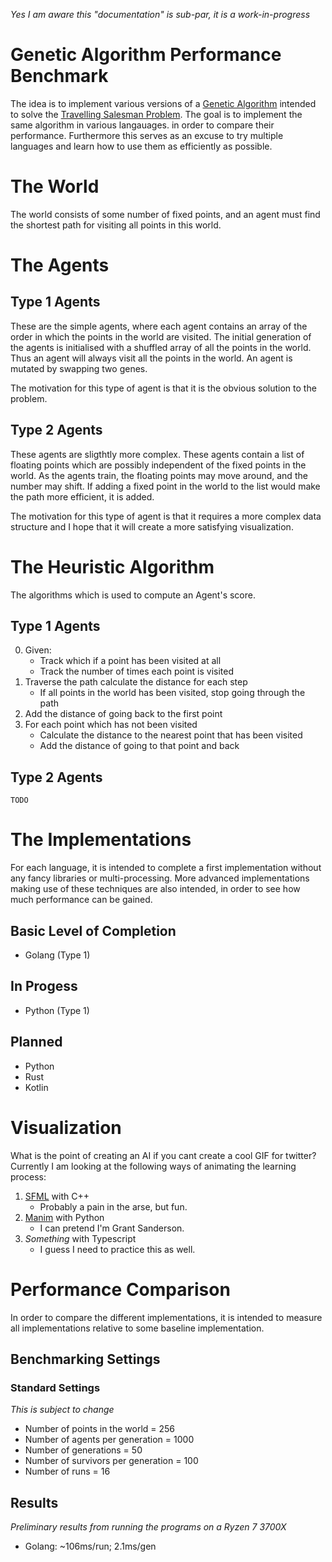 *Yes I am aware this "documentation" is sub-par, it is a work-in-progress*

# Genetic Algorithm Performance Benchmark

The idea is to implement various versions of a [Genetic Algorithm](https://en.wikipedia.org/wiki/Genetic_algorithm) intended to solve the [Travelling Salesman Problem](https://en.wikipedia.org/wiki/Travelling_salesman_problem). The goal is to implement the same algorithm in various langauages. in order to compare their performance. Furthermore this serves as an excuse to try multiple languages and learn how to use them as efficiently as possible.

# The World
The world consists of some number of fixed points, and an agent must find the shortest path for visiting all points in this world.

# The Agents
## Type 1 Agents
These are the simple agents, where each agent contains an array of the order in which the points in the world are visited. The initial generation of the agents is initialised with a shuffled array of all the points in the world. Thus an agent will always visit all the points in the world. An agent is mutated by swapping two genes.

The motivation for this type of agent is that it is the obvious solution to the problem.

## Type 2 Agents
These agents are sligthtly more complex. These agents contain a list of floating points which are possibly independent of the fixed points in the world. As the agents train, the floating points may move around, and the number may shift. If adding a fixed point in the world to the list would make the path more efficient, it is added.

The motivation for this type of agent is that it requires a more complex data structure and I hope that it will create a more satisfying visualization.

# The Heuristic Algorithm
The algorithms which is used to compute an Agent's score. 

## Type 1 Agents

0. Given: 
    - Track which if a point has been visited at all
    - Track the number of times each point is visited
1. Traverse the path calculate the distance for each step
    - If all points in the world has been visited, stop going through the path
2. Add the distance of going back to the first point
3. For each point which has not been visited
    - Calculate the distance to the nearest point that has been visited
    - Add the distance of going to that point and back


## Type 2 Agents

`TODO`

# The Implementations
For each language, it is intended to complete a first implementation without any fancy libraries or multi-processing. More advanced implementations making use of these techniques are also intended, in order to see how much performance can be gained.
## Basic Level of Completion
- Golang (Type 1)
## In Progess
- Python (Type 1)
## Planned
- Python
- Rust
- Kotlin

# Visualization
What is the point of creating an AI if you cant create a cool GIF for twitter? Currently I am looking at the following ways of animating the learning process:
1. [SFML](https://www.sfml-dev.org/) with C++
    - Probably a pain in the arse, but fun.
2. [Manim](https://github.com/ManimCommunity/manim/) with Python
    - I can pretend I'm Grant Sanderson.
3. *Something* with Typescript
    - I guess I need to practice this as well.

# Performance Comparison
In order to compare the different implementations, it is intended to measure all implementations relative to some baseline implementation.
## Benchmarking Settings
### Standard Settings
*This is subject to change*
- Number of points in the world = 256
- Number of agents per generation = 1000
- Number of generations = 50
- Number of survivors per generation = 100
- Number of runs = 16
## Results
*Preliminary results from running the programs on a Ryzen 7 3700X*
- Golang: ~106ms/run; 2.1ms/gen
